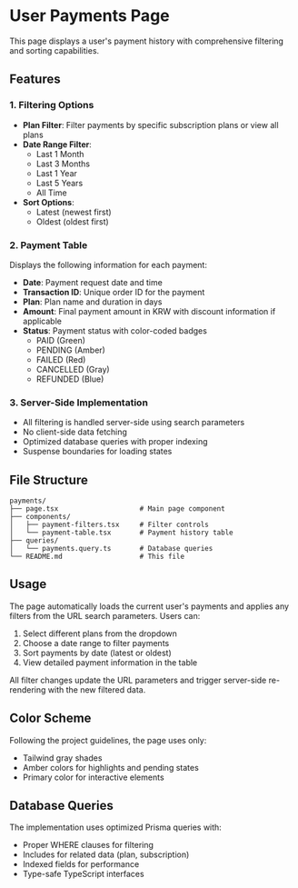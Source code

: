 # User Payments Page

This page displays a user's payment history with comprehensive filtering and sorting capabilities.

## Features

### 1. Filtering Options

- **Plan Filter**: Filter payments by specific subscription plans or view all plans
- **Date Range Filter**:
  - Last 1 Month
  - Last 3 Months
  - Last 1 Year
  - Last 5 Years
  - All Time
- **Sort Options**:
  - Latest (newest first)
  - Oldest (oldest first)

### 2. Payment Table

Displays the following information for each payment:

- **Date**: Payment request date and time
- **Transaction ID**: Unique order ID for the payment
- **Plan**: Plan name and duration in days
- **Amount**: Final payment amount in KRW with discount information if applicable
- **Status**: Payment status with color-coded badges
  - PAID (Green)
  - PENDING (Amber)
  - FAILED (Red)
  - CANCELLED (Gray)
  - REFUNDED (Blue)

### 3. Server-Side Implementation

- All filtering is handled server-side using search parameters
- No client-side data fetching
- Optimized database queries with proper indexing
- Suspense boundaries for loading states

## File Structure

```
payments/
├── page.tsx                    # Main page component
├── components/
│   ├── payment-filters.tsx     # Filter controls
│   └── payment-table.tsx       # Payment history table
├── queries/
│   └── payments.query.ts       # Database queries
└── README.md                   # This file
```

## Usage

The page automatically loads the current user's payments and applies any filters from the URL search parameters. Users can:

1. Select different plans from the dropdown
2. Choose a date range to filter payments
3. Sort payments by date (latest or oldest)
4. View detailed payment information in the table

All filter changes update the URL parameters and trigger server-side re-rendering with the new filtered data.

## Color Scheme

Following the project guidelines, the page uses only:

- Tailwind gray shades
- Amber colors for highlights and pending states
- Primary color for interactive elements

## Database Queries

The implementation uses optimized Prisma queries with:

- Proper WHERE clauses for filtering
- Includes for related data (plan, subscription)
- Indexed fields for performance
- Type-safe TypeScript interfaces
